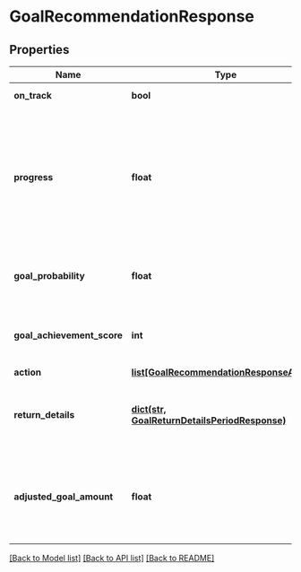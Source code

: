 # GoalRecommendationResponse

## Properties
Name | Type | Description | Notes
------------ | ------------- | ------------- | -------------
**on_track** | **bool** | If true, the goal is on track. | 
**progress** | **float** | The goal progress percentage, defined as the current invested amount divided by the total target withdrawal amount over d_horizon. | 
**goal_probability** | **float** | The probability of achieving the goal with the given portfolio. | 
**goal_achievement_score** | **int** | A ratio of goal_probability to the conf_tgt on a scale from 0 to 100. | 
**action** | [**list[GoalRecommendationResponseAction]**](GoalRecommendationResponseAction.md) |  | 
**return_details** | [**dict(str, GoalReturnDetailsPeriodResponse)**](GoalReturnDetailsPeriodResponse.md) | Portfolio return information over the length of the horizon, broken down by period. | 
**adjusted_goal_amount** | **float** | The effective goal target amount, adjusted for taxes, inflation, and goal deviation threshold. | 

[[Back to Model list]](../README.md#documentation-for-models) [[Back to API list]](../README.md#documentation-for-api-endpoints) [[Back to README]](../README.md)


